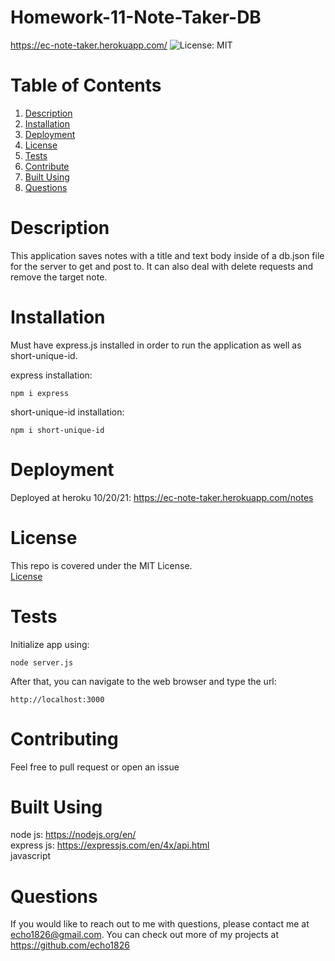 # Homework-11-Note-Taker-DB
https://ec-note-taker.herokuapp.com/
![License: MIT](https://img.shields.io/badge/license-MIT-green)
# Table of Contents
1. [Description](#description)<br>
2. [Installation](#installation)<br>
3. [Deployment](#deployment)<br>
4. [License](#license)<br>
5. [Tests](#tests)<br>
6. [Contribute](#contributing)<br>
7. [Built Using](#built-using)<br>
8. [Questions](#questions) 


# Description

This application saves notes with a title and text body inside of a db.json file for the server to get and post to. It can also deal with delete requests and remove the target note. 

# Installation

Must have express.js installed in order to run the application as well as short-unique-id. <br>

express installation: <br>
```shell
npm i express
```
short-unique-id installation: <br>
```shell
npm i short-unique-id
```

# Deployment

Deployed at heroku 10/20/21: <https://ec-note-taker.herokuapp.com/notes>

# License

This repo is covered under the MIT License.
<br>[License](https://choosealicense.com/licenses/mit/)

# Tests

Initialize app using:
```shell
node server.js
```
After that, you can navigate to the web browser and type the url:
```
http://localhost:3000
```

# Contributing

Feel free to pull request or open an issue

# Built Using

node js: <https://nodejs.org/en/> <br>
express js: <https://expressjs.com/en/4x/api.html> <br>
javascript

# Questions

If you would like to reach out to me
with questions, please contact me at <echo1826@gmail.com>. You can check out more of my projects at <https://github.com/echo1826>